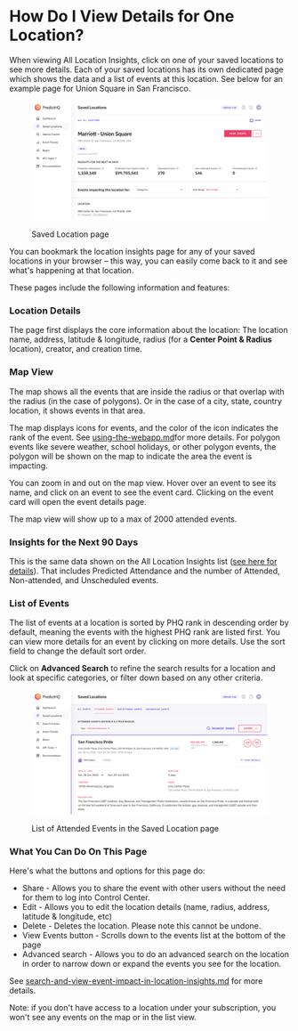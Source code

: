 # How Do I View Details for One Location?

When viewing All Location Insights, click on one of your saved locations to see more details. Each of your saved locations has its own dedicated page which shows the data and a list of events at this location. See below for an example page for Union Square in San Francisco.

<figure><img src="../../.gitbook/assets/image (93).png" alt=""><figcaption><p>Saved Location page</p></figcaption></figure>

You can bookmark the location insights page for any of your saved locations in your browser – this way, you can easily come back to it and see what's happening at that location.

These pages include the following information and features:

### Location Details <a href="#location-details" id="location-details"></a>

The page first displays the core information about the location: The location name, address, latitude & longitude, radius (for a **Center Point & Radius** location), creator, and creation time.

### Map View <a href="#map-view" id="map-view"></a>

The map shows all the events that are inside the radius or that overlap with the radius (in the case of polygons). Or in the case of a city, state, country location, it shows events in that area.

The map displays icons for events, and the color of the icon indicates the rank of the event. See [using-the-webapp.md](../webapp-overview/using-the-webapp.md "mention")for more details. For polygon events like severe weather, school holidays, or other polygon events, the polygon will be shown on the map to indicate the area the event is impacting.

You can zoom in and out on the map view. Hover over an event to see its name, and click on an event to see the event card. Clicking on the event card will open the event details page.

The map view will show up to a max of 2000 attended events.

### Insights for the Next 90 Days <a href="#insights-for-the-next-90-days" id="insights-for-the-next-90-days"></a>

This is the same data shown on the All Location Insights list ([see here for details](how-do-i-view-my-saved-locations-as-a-list.md)). That includes Predicted Attendance and the number of Attended, Non-attended, and Unscheduled events.

### List of Events <a href="#list-of-events" id="list-of-events"></a>

The list of events at a location is sorted by PHQ rank in descending order by default, meaning the events with the highest PHQ rank are listed first. You can view more details for an event by clicking on more details. Use the sort field to change the default sort order.

Click on **Advanced Search** to refine the search results for a location and look at specific categories, or filter down based on any other criteria.

<figure><img src="../../.gitbook/assets/image (94).png" alt=""><figcaption><p>List of Attended Events in the Saved Location page</p></figcaption></figure>

### What You Can Do On This Page <a href="#what-you-can-do-on-this-page" id="what-you-can-do-on-this-page"></a>

Here's what the buttons and options for this page do:

* Share - Allows you to share the event with other users without the need for them to log into Control Center.
* Edit - Allows you to edit the location details (name, radius, address, latitude & longitude, etc)
* Delete - Deletes the location. Please note this cannot be undone.
* View Events button - Scrolls down to the events list at the bottom of the page
* Advanced search - Allows you to do an advanced search on the location in order to narrow down or expand the events you see for the location.

See [search-and-view-event-impact-in-location-insights.md](search-and-view-event-impact-in-location-insights.md "mention") for more details.

Note: if you don't have access to a location under your subscription, you won't see any events on the map or in the list view.
